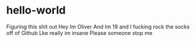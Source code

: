 # hello-world
Figuring this shit out
Hey Im Oliver And Im 19 and I fucking rock the socks off of Github
Lke really im insane
Please someone stop me 
